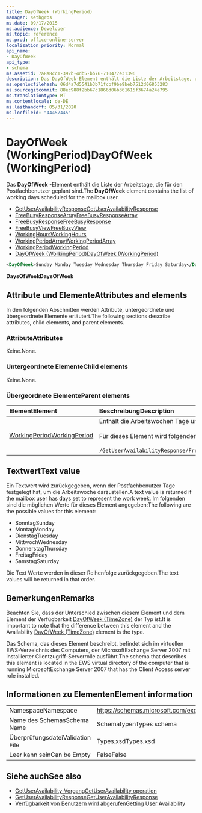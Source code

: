 ```yaml
---
title: DayOfWeek (WorkingPeriod)
manager: sethgros
ms.date: 09/17/2015
ms.audience: Developer
ms.topic: reference
ms.prod: office-online-server
localization_priority: Normal
api_name:
- DayOfWeek
api_type:
- schema
ms.assetid: 7a8a8cc1-392b-4db5-bb76-710477e31396
description: Das DayOfWeek-Element enthält die Liste der Arbeitstage, die für den Postfachbenutzer geplant sind.
ms.openlocfilehash: 06d4a7d5541b3b71fcbf9be9beb7512d06853283
ms.sourcegitcommit: 88ec988f2bb67c1866d06b361615f3674a24e795
ms.translationtype: MT
ms.contentlocale: de-DE
ms.lasthandoff: 05/31/2020
ms.locfileid: "44457445"
---
```

# <a name="dayofweek-workingperiod"></a><span data-ttu-id="92fe9-103">DayOfWeek (WorkingPeriod)</span><span class="sxs-lookup"><span data-stu-id="92fe9-103">DayOfWeek (WorkingPeriod)</span></span>

<span data-ttu-id="92fe9-104">Das **DayOfWeek** -Element enthält die Liste der Arbeitstage, die für den Postfachbenutzer geplant sind.</span><span class="sxs-lookup"><span data-stu-id="92fe9-104">The **DayOfWeek** element contains the list of working days scheduled for the mailbox user.</span></span> 
  
- [<span data-ttu-id="92fe9-105">GetUserAvailabilityResponse</span><span class="sxs-lookup"><span data-stu-id="92fe9-105">GetUserAvailabilityResponse</span></span>](getuseravailabilityresponse.md)  
- [<span data-ttu-id="92fe9-106">FreeBusyResponseArray</span><span class="sxs-lookup"><span data-stu-id="92fe9-106">FreeBusyResponseArray</span></span>](freebusyresponsearray.md)  
- [<span data-ttu-id="92fe9-107">FreeBusyResponse</span><span class="sxs-lookup"><span data-stu-id="92fe9-107">FreeBusyResponse</span></span>](freebusyresponse.md)  
- [<span data-ttu-id="92fe9-108">FreeBusyView</span><span class="sxs-lookup"><span data-stu-id="92fe9-108">FreeBusyView</span></span>](freebusyview.md)  
- [<span data-ttu-id="92fe9-109">WorkingHours</span><span class="sxs-lookup"><span data-stu-id="92fe9-109">WorkingHours</span></span>](workinghours-ex15websvcsotherref.md)  
- [<span data-ttu-id="92fe9-110">WorkingPeriodArray</span><span class="sxs-lookup"><span data-stu-id="92fe9-110">WorkingPeriodArray</span></span>](workingperiodarray.md) 
- [<span data-ttu-id="92fe9-111">WorkingPeriod</span><span class="sxs-lookup"><span data-stu-id="92fe9-111">WorkingPeriod</span></span>](workingperiod.md)  
- [<span data-ttu-id="92fe9-112">DayOfWeek (WorkingPeriod)</span><span class="sxs-lookup"><span data-stu-id="92fe9-112">DayOfWeek (WorkingPeriod)</span></span>](dayofweek-workingperiod.md)
  
```xml
<DayOfWeek>Sunday Monday Tuesday Wednesday Thursday Friday Saturday</DayOfWeek>
```

<span data-ttu-id="92fe9-113">**DaysOfWeek**</span><span class="sxs-lookup"><span data-stu-id="92fe9-113">**DaysOfWeek**</span></span>

## <a name="attributes-and-elements"></a><span data-ttu-id="92fe9-114">Attribute und Elemente</span><span class="sxs-lookup"><span data-stu-id="92fe9-114">Attributes and elements</span></span>

<span data-ttu-id="92fe9-115">In den folgenden Abschnitten werden Attribute, untergeordnete und übergeordnete Elemente erläutert.</span><span class="sxs-lookup"><span data-stu-id="92fe9-115">The following sections describe attributes, child elements, and parent elements.</span></span>
  
### <a name="attributes"></a><span data-ttu-id="92fe9-116">Attribute</span><span class="sxs-lookup"><span data-stu-id="92fe9-116">Attributes</span></span>

<span data-ttu-id="92fe9-117">Keine.</span><span class="sxs-lookup"><span data-stu-id="92fe9-117">None.</span></span>
  
### <a name="child-elements"></a><span data-ttu-id="92fe9-118">Untergeordnete Elemente</span><span class="sxs-lookup"><span data-stu-id="92fe9-118">Child elements</span></span>

<span data-ttu-id="92fe9-119">Keine.</span><span class="sxs-lookup"><span data-stu-id="92fe9-119">None.</span></span>
  
### <a name="parent-elements"></a><span data-ttu-id="92fe9-120">Übergeordnete Elemente</span><span class="sxs-lookup"><span data-stu-id="92fe9-120">Parent elements</span></span>

|<span data-ttu-id="92fe9-121">**Element**</span><span class="sxs-lookup"><span data-stu-id="92fe9-121">**Element**</span></span>|<span data-ttu-id="92fe9-122">**Beschreibung**</span><span class="sxs-lookup"><span data-stu-id="92fe9-122">**Description**</span></span>|
|:-----|:-----|
|[<span data-ttu-id="92fe9-123">WorkingPeriod</span><span class="sxs-lookup"><span data-stu-id="92fe9-123">WorkingPeriod</span></span>](workingperiod.md) <br/> |<span data-ttu-id="92fe9-124">Enthält die Arbeitswochen Tage und Stunden des Postfachbenutzers.</span><span class="sxs-lookup"><span data-stu-id="92fe9-124">Contains the work week days and hours of the mailbox user.</span></span><br/><br/><span data-ttu-id="92fe9-125">Für dieses Element wird folgender XPath-Ausdruck verwendet: </span><span class="sxs-lookup"><span data-stu-id="92fe9-125">The following is the XPath expression to this element:</span></span><br/><br/>`/GetUserAvailabilityResponse/FreeBusyResponseArray/FreeBusyResponse/FreeBusyView/WorkingHours/WorkingPeriodArray/WorkingPeriod[i[` <br/> |
   
## <a name="text-value"></a><span data-ttu-id="92fe9-126">Textwert</span><span class="sxs-lookup"><span data-stu-id="92fe9-126">Text value</span></span>

<span data-ttu-id="92fe9-127">Ein Textwert wird zurückgegeben, wenn der Postfachbenutzer Tage festgelegt hat, um die Arbeitswoche darzustellen.</span><span class="sxs-lookup"><span data-stu-id="92fe9-127">A text value is returned if the mailbox user has days set to represent the work week.</span></span> <span data-ttu-id="92fe9-128">Im folgenden sind die möglichen Werte für dieses Element angegeben:</span><span class="sxs-lookup"><span data-stu-id="92fe9-128">The following are the possible values for this element:</span></span>
  
- <span data-ttu-id="92fe9-129">Sonntag</span><span class="sxs-lookup"><span data-stu-id="92fe9-129">Sunday</span></span>    
- <span data-ttu-id="92fe9-130">Montag</span><span class="sxs-lookup"><span data-stu-id="92fe9-130">Monday</span></span>    
- <span data-ttu-id="92fe9-131">Dienstag</span><span class="sxs-lookup"><span data-stu-id="92fe9-131">Tuesday</span></span>    
- <span data-ttu-id="92fe9-132">Mittwoch</span><span class="sxs-lookup"><span data-stu-id="92fe9-132">Wednesday</span></span>    
- <span data-ttu-id="92fe9-133">Donnerstag</span><span class="sxs-lookup"><span data-stu-id="92fe9-133">Thursday</span></span>    
- <span data-ttu-id="92fe9-134">Freitag</span><span class="sxs-lookup"><span data-stu-id="92fe9-134">Friday</span></span>    
- <span data-ttu-id="92fe9-135">Samstag</span><span class="sxs-lookup"><span data-stu-id="92fe9-135">Saturday</span></span> 
    
<span data-ttu-id="92fe9-136">Die Text Werte werden in dieser Reihenfolge zurückgegeben.</span><span class="sxs-lookup"><span data-stu-id="92fe9-136">The text values will be returned in that order.</span></span>
  
## <a name="remarks"></a><span data-ttu-id="92fe9-137">Bemerkungen</span><span class="sxs-lookup"><span data-stu-id="92fe9-137">Remarks</span></span>

<span data-ttu-id="92fe9-138">Beachten Sie, dass der Unterschied zwischen diesem Element und dem Element der Verfügbarkeit [DayOfWeek (TimeZone)](dayofweek-timezone.md) der Typ ist.</span><span class="sxs-lookup"><span data-stu-id="92fe9-138">It is important to note that the difference between this element and the Availability [DayOfWeek (TimeZone)](dayofweek-timezone.md) element is the type.</span></span> 
  
<span data-ttu-id="92fe9-139">Das Schema, das dieses Element beschreibt, befindet sich im virtuellen EWS-Verzeichnis des Computers, der MicrosoftExchange Server 2007 mit installierter Clientzugriff-Serverrolle ausführt.</span><span class="sxs-lookup"><span data-stu-id="92fe9-139">The schema that describes this element is located in the EWS virtual directory of the computer that is running MicrosoftExchange Server 2007 that has the Client Access server role installed.</span></span>
  
## <a name="element-information"></a><span data-ttu-id="92fe9-140">Informationen zu Elementen</span><span class="sxs-lookup"><span data-stu-id="92fe9-140">Element information</span></span>

|||
|:-----|:-----|
|<span data-ttu-id="92fe9-141">Namespace</span><span class="sxs-lookup"><span data-stu-id="92fe9-141">Namespace</span></span>  <br/> |https://schemas.microsoft.com/exchange/services/2006/types  <br/> |
|<span data-ttu-id="92fe9-142">Name des Schemas</span><span class="sxs-lookup"><span data-stu-id="92fe9-142">Schema Name</span></span>  <br/> |<span data-ttu-id="92fe9-143">Schematypen</span><span class="sxs-lookup"><span data-stu-id="92fe9-143">Types schema</span></span>  <br/> |
|<span data-ttu-id="92fe9-144">Überprüfungsdatei</span><span class="sxs-lookup"><span data-stu-id="92fe9-144">Validation File</span></span>  <br/> |<span data-ttu-id="92fe9-145">Types.xsd</span><span class="sxs-lookup"><span data-stu-id="92fe9-145">Types.xsd</span></span>  <br/> |
|<span data-ttu-id="92fe9-146">Leer kann sein</span><span class="sxs-lookup"><span data-stu-id="92fe9-146">Can be Empty</span></span>  <br/> |<span data-ttu-id="92fe9-147">False</span><span class="sxs-lookup"><span data-stu-id="92fe9-147">False</span></span>  <br/> |
   
## <a name="see-also"></a><span data-ttu-id="92fe9-148">Siehe auch</span><span class="sxs-lookup"><span data-stu-id="92fe9-148">See also</span></span>

- [<span data-ttu-id="92fe9-149">GetUserAvailability-Vorgang</span><span class="sxs-lookup"><span data-stu-id="92fe9-149">GetUserAvailability operation</span></span>](getuseravailability-operation.md)  
- [<span data-ttu-id="92fe9-150">GetUserAvailabilityResponse</span><span class="sxs-lookup"><span data-stu-id="92fe9-150">GetUserAvailabilityResponse</span></span>](getuseravailabilityresponse.md)
- [<span data-ttu-id="92fe9-151">Verfügbarkeit von Benutzern wird abgerufen</span><span class="sxs-lookup"><span data-stu-id="92fe9-151">Getting User Availability</span></span>](https://msdn.microsoft.com/library/d4133fcb-9b0f-4e6b-aadf-a389da83516a%28Office.15%29.aspx)

